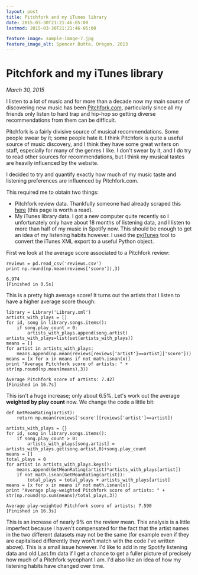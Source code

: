 ```yaml
---
layout: post
title: Pitchfork and my iTunes library 
date: 2015-03-30T21:21:46-05:00
lastmod: 2015-03-30T21:21:46-05:00

feature_image: sample-image-7.jpg
feature_image_alt: Spencer Butte, Oregon, 2013
---
```


# Pitchfork and my iTunes library 

*March 30, 2015*


I listen to a lot of music and for more than a decade now my main source of discovering new music has been [Pitchfork.com](http://www.pitchfork.com), particularly since all my friends only listen to hard trap and hip-hop so getting diverse recommendations from them can be difficult.

Pitchfork is a fairly divisive source of musical recommendations. Some people swear by it; some people hate it. I think Pitchfork is quite a useful source of music discovery, and I think they have some great writers on staff, especially for many of the genres I like. I don't swear by it, and I do try to read other sources for recommendations, but I think my musical tastes are heavily influenced by the website. 

I decided to try and quantify exactly how much of my music taste and listening preferences are influenced by Pitchfork.com. 

This required me to obtain two things:

- Pitchfork review data. Thankfully someone had already scraped this [here](http://jmduke.com/posts/analysing-pitchfork-using-pandas/) (this page is worth a read). 
- My iTunes library data. I got a new computer quite recently so I unfortunately only have about 18 months of listening data, and I listen to more than half of my music in Spotify now. This should be enough to get an idea of my listening habits however. I used the [pyiTunes](https://github.com/liamks/pyitunes) tool to convert the iTunes XML export to a useful Python object. 

First we look at the average score associated to a Pitchfork review:

    reviews = pd.read_csv('reviews.csv')
    print np.round(np.mean(reviews['score']),3)

    6.974
    [Finished in 0.5s]

This is a pretty high average score! It turns out the artists that I listen to have a higher average score though:

    library = Library('Library.xml')
    artists_with_plays = []
    for id, song in library.songs.items():
        if song.play_count > 0:
            artists_with_plays.append(song.artist)
    artists_with_plays=list(set(artists_with_plays))
    means = []
    for artist in artists_with_plays:
        means.append(np.mean(reviews[reviews['artist']==artist]['score']))
    means = [x for x in means if not math.isnan(x)]
    print "Average Pitchfork score of artists: " + str(np.round(np.mean(means),3))

    Average Pitchfork score of artists: 7.427
    [Finished in 16.7s]

This isn't a huge increase; only about 6.5%. Let's work out the average **weighted by play count** now. We change the code a little bit:

    def GetMeanRating(artist):
        return np.mean(reviews['score'][reviews['artist']==artist])

    artists_with_plays = {}
    for id, song in library.songs.items():
        if song.play_count > 0:
            artists_with_plays[song.artist] = artists_with_plays.get(song.artist,0)+song.play_count
    means = []
    total_plays = 0
    for artist in artists_with_plays.keys():
        means.append(GetMeanRating(artist)*artists_with_plays[artist])
        if not math.isnan(GetMeanRating(artist)):
            total_plays = total_plays + artists_with_plays[artist]
    means = [x for x in means if not math.isnan(x)]
    print "Average play-weighted Pitchfork score of artists: " + str(np.round(np.sum(means)/total_plays,3))

    Average play-weighted Pitchfork score of artists: 7.590
    [Finished in 16.3s]

This is an increase of nearly 9% on the review mean. This analysis is a little imperfect because I haven't compensated for the fact that the artist names in the two different datasets may not be the same (for example even if they are capitalised differently they won't match with the code I've written above). This is a small issue however. I'd like to add in my Spotify listening data and old Last.fm data if I get a chance to get a fuller picture of precisely how much of a Pitchfork sycophant I am. I'd also like an idea of how my listening habits have changed over time. 


